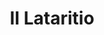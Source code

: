 ---
title: II Lataritio

mediaPath: /videos/l_04_repropb-1080p.mp4
mediaPosition:  [295973.51953941095,4634065.265634941,129.1063337949326]
mediaRotation:  [-0.17966862357752497,0.7051976549584036,0.6646362084920034,-0.16933447228576914]
mediaScale: 1
cameraFOV: 33.62

# Pair of camera points and targets: [final point], ... , [entrance point]
cameraPath: [
    [[295971.7999738832,4634068.42122073,128.89332505756167],[295978.18386090494,4634056.706108487,129.68411999505125]],
    [[295966.71502895455,4634073.931527652,128.4456244234578],[295980.9233208697,4634056.330518486,129.23004994067708]],
    [[295958.8575066606,4634081.090122916,129.25729254312415],[295973.28892724944,4634063.665793975,128.61443413057728]],
    [[295950.8653859389,4634090.739716284,129.61330753197473],[295965.2968065277,4634073.315387343,128.97044911942785]],
    [[295943.5366295166,4634099.588371332,129.93977246247974],[295957.9680501054,4634082.164042391,129.29691404993287]]
]

animationEntry: 2000
---
